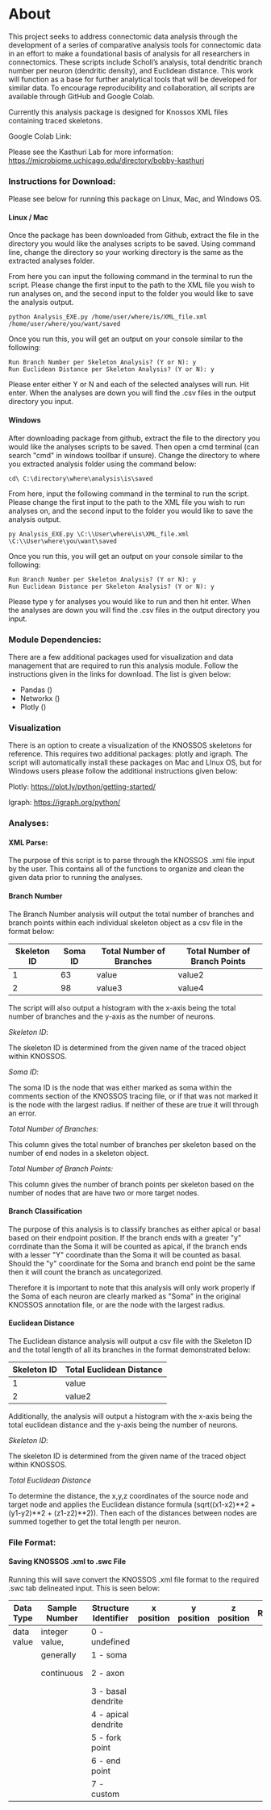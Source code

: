 # About

This project seeks to address connectomic data analysis through the
development of a series of comparative analysis tools for connectomic data in an effort to make a
foundational basis of analysis for all researchers in connectomics. These scripts include Scholl’s
analysis, total dendritic branch number per neuron (dendritic density), and Euclidean distance.
This work will function as a base for further analytical tools that will be developed for similar data. To encourage reproducibility and collaboration, all scripts are available through GitHub
and Google Colab.

Currently this analysis package is designed for Knossos XML files containing traced skeletons.

Google Colab Link: 

Please see the Kasthuri Lab for more information: https://microbiome.uchicago.edu/directory/bobby-kasthuri

### Instructions for Download:

Please see below for running this package on Linux, Mac, and Windows OS.

#### Linux / Mac

Once the package has been downloaded from Github, extract the file in the directory you would like the analyses scripts
to be saved. Using command line, change the directory so your working directory is the same as the extracted analyses 
folder. 

From here you can input the following command in the terminal to run the script. Please change the first input to the
path to the XML file you wish to run analyses on, and the second input to the folder you would like to save the analysis
output. 

```shell script
python Analysis_EXE.py /home/user/where/is/XML_file.xml /home/user/where/you/want/saved
```

Once you run this, you will get an output on your console similar to the following: 
```
Run Branch Number per Skeleton Analysis? (Y or N): y
Run Euclidean Distance per Skeleton Analysis? (Y or N): y
```
Please enter either Y or N and each of the selected analyses will run. Hit enter. When the analyses are down you will 
find the .csv files in the output directory you input. 

#### Windows

After downloading package from github, extract the file to the directory you would like the analyses scripts to be saved. 
Then open a cmd terminal (can search "cmd" in windows toollbar if unsure). Change the directory to where you extracted 
analysis folder using the command below:

```
cd\ C:\directory\where\analysis\is\saved
``` 

From here, input the following command in the terminal to run the script. Please change the first input to the
path to the XML file you wish to run analyses on, and the second input to the folder you would like to save the analysis
output. 

```
py Analysis_EXE.py \C:\\User\where\is\XML_file.xml \C:\\User\where\you\want\saved
```

Once you run this, you will get an output on your console similar to the following: 
```
Run Branch Number per Skeleton Analysis? (Y or N): y
Run Euclidean Distance per Skeleton Analysis? (Y or N): y
```
Please type y for analyses you would like to run and then hit enter. When the analyses are down you will find the .csv 
files in the output directory you input. 

### Module Dependencies:

There are a few additional packages used for visualization and data management that are required to run this analysis module.
Follow the instructions given in the links for download. The list is given below:

* Pandas ()
* Networkx ()
* Plotly ()

### Visualization

There is an option to create a visualization of the KNOSSOS skeletons for reference. This requires two additional packages: 
plotly and igraph. The script will automatically install these packages on Mac and LInux OS, but for Windows users please 
follow the additional instructions given below:

Plotly: https://plot.ly/python/getting-started/ 

Igraph: https://igraph.org/python/

### Analyses:

#### XML Parse:

The purpose of this script is to parse through the KNOSSOS .xml file input by the user. This contains all of the functions
to organize and clean the given data prior to running the analyses. 

#### Branch Number

The Branch Number analysis will output the total number of branches and branch points within each individual skeleton 
object as a csv file in the format below:

|Skeleton ID | Soma ID | Total Number of Branches | Total Number of Branch Points|
|------------|---------|--------------------------|------------------------------|
|1           |63       |value                     |value2                        |
|2           |98       |value3                    |value4                        |

The script will also output a histogram with the x-axis being the total number of branches and the y-axis as the number
of neurons.

*Skeleton ID*:

The skeleton ID is determined from the given name of the traced object within KNOSSOS.

*Soma ID*:

The soma ID is the node that was either marked as soma within the comments section of the KNOSSOS tracing file, or if 
that was not marked it is the node with the largest radius. <span style="red"> If neither of these are true </font> it 
will through an error. 

*Total Number of Branches:*

This column gives the total number of branches per skeleton based on the number of end nodes in a skeleton object.

*Total Number of Branch Points:* 

This column gives the number of branch points per skeleton based on the number of nodes that are have two or more target 
nodes. 

#### Branch Classification

The purpose of this analysis is to classify branches as either apical or basal based on their endpoint position. If the 
branch ends with a greater "y" corrdinate than the Soma it will be counted as apical, if the branch ends with a lesser "Y"
coordinate than the Soma it will be counted as basal. Should the "y" coordinate for the Soma and branch end point be the
same then it will count the branch as uncategorized. 

Therefore it is important to note that this analysis will only work properly if the Soma of each neuron are clearly marked
as "Soma" in the original KNOSSOS annotation file, or are the node with the largest radius. 

#### Euclidean Distance

The Euclidean distance analysis will output a csv file with the Skeleton ID and the total length of all its branches in 
the format demonstrated below: 

|Skeleton ID | Total Euclidean Distance|
|------------|-------------------------|
|1           |value                    |
|2           |value2                   |

Additionally, the analysis will output a histogram with the x-axis being the total euclidean distance and the y-axis 
being the number of neurons.

*Skeleton ID*:

The skeleton ID is determined from the given name of the traced object within KNOSSOS.

*Total Euclidean Distance* 

To determine the distance, the x,y,z coordinates of the source node and target node and applies the Euclidean distance
formula (sqrt((x1-x2)**2 + (y1-y2)**2 + (z1-z2)**2)). Then each of the distances between nodes are summed together to get 
the total length per neuron. 

### File Format:
#### Saving KNOSSOS .xml to .swc File

Running this will save convert the KNOSSOS .xml file format to the required .swc tab delineated input. This is seen below:

|Data Type  | Sample Number | Structure Identifier | x position | y position | z position | Radius | Parent Sample |
|-----------|---------------|----------------------|------------|------------|------------|--------|---------------|
|data value |integer value, |0 - undefined         |            |            |            |        |Sample number, | 
|           |generally      |1 - soma              |            |            |            |        |connectivity   |    
|           |continuous     |2 - axon              |            |            |            |        |expressed with |
|           |               |3 - basal dendrite    |            |            |            |        |this value.    |
|           |               |4 - apical dendrite   |            |            |            |        |Parent samples |
|           |               |5 - fork point        |            |            |            |        |should appear  |
|           |               |6 - end point         |            |            |            |        |before child.  |
|           |               |7 - custom            |            |            |            |        |               |  